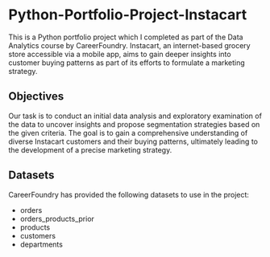 # Python-Portfolio-Project-Instacart
This is a Python portfolio project which I completed as part of the Data Analytics course by CareerFoundry. Instacart, an internet-based grocery store accessible via a mobile app, aims to gain deeper insights into customer buying patterns as part of its efforts to formulate a marketing strategy.

## Objectives
Our task is to conduct an initial data analysis and exploratory examination of the data to uncover insights and propose segmentation strategies based on the given criteria. The goal is to gain a comprehensive understanding of diverse Instacart customers and their buying patterns, ultimately leading to the development of a precise marketing strategy.

## Datasets
CareerFoundry has provided the following datasets to use in the project:
+ orders
+ orders_products_prior
+ products
+ customers
+ departments
